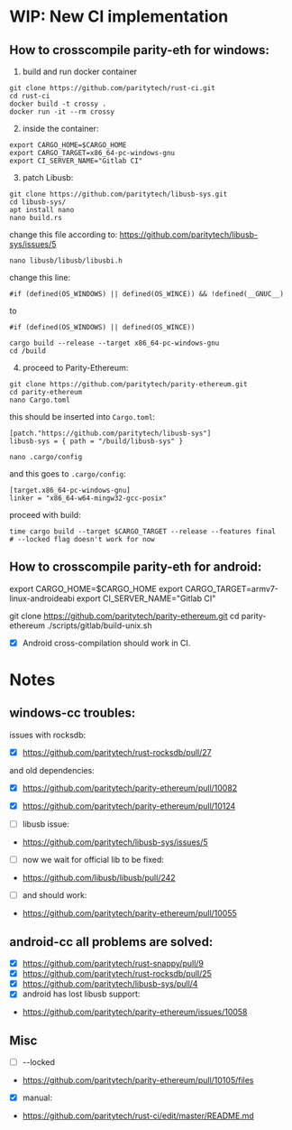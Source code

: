# WIP: New CI implementation

## How to crosscompile parity-eth for windows:
1. build and run docker container
```
git clone https://github.com/paritytech/rust-ci.git
cd rust-ci
docker build -t crossy .
docker run -it --rm crossy 
```
2. inside the container:
```
export CARGO_HOME=$CARGO_HOME
export CARGO_TARGET=x86_64-pc-windows-gnu
export CI_SERVER_NAME="Gitlab CI"
```
3. patch Libusb:

```
git clone https://github.com/paritytech/libusb-sys.git
cd libusb-sys/
apt install nano
nano build.rs 
```
change this file according to: https://github.com/paritytech/libusb-sys/issues/5

```
nano libusb/libusb/libusbi.h
```
change this line: 

`#if (defined(OS_WINDOWS) || defined(OS_WINCE)) && !defined(__GNUC__)`

to 

`#if (defined(OS_WINDOWS) || defined(OS_WINCE))`
```
cargo build --release --target x86_64-pc-windows-gnu
cd /build
```
4. proceed to Parity-Ethereum:
```
git clone https://github.com/paritytech/parity-ethereum.git
cd parity-ethereum
nano Cargo.toml
```
this should be inserted into `Cargo.toml`:
```
[patch."https://github.com/paritytech/libusb-sys"]
libusb-sys = { path = "/build/libusb-sys" }
```
```
nano .cargo/config
```
and this goes to `.cargo/config`:
```
[target.x86_64-pc-windows-gnu]
linker = "x86_64-w64-mingw32-gcc-posix"
```
proceed with build:
```
time cargo build --target $CARGO_TARGET --release --features final
# --locked flag doesn't work for now

```
## How to crosscompile parity-eth for android:
export CARGO_HOME=$CARGO_HOME
export CARGO_TARGET=armv7-linux-androideabi
export CI_SERVER_NAME="Gitlab CI"

git clone https://github.com/paritytech/parity-ethereum.git
cd parity-ethereum
./scripts/gitlab/build-unix.sh 

- [x] Android cross-compilation should work in CI.

# Notes
## windows-cc troubles:
issues with rocksdb:
- [x] https://github.com/paritytech/rust-rocksdb/pull/27

and old dependencies:
- [x] https://github.com/paritytech/parity-ethereum/pull/10082
- [x] https://github.com/paritytech/parity-ethereum/pull/10124

- [ ] libusb issue:
- https://github.com/paritytech/libusb-sys/issues/5

- [ ] now we wait for official lib to be fixed:
- https://github.com/libusb/libusb/pull/242

- [ ] and should work:
- https://github.com/paritytech/parity-ethereum/pull/10055
## android-cc all problems are solved:
- [x] https://github.com/paritytech/rust-snappy/pull/9
- [x] https://github.com/paritytech/rust-rocksdb/pull/25
- [x] https://github.com/paritytech/libusb-sys/pull/4 
- [x] android has lost libusb support:
- https://github.com/paritytech/parity-ethereum/issues/10058

## Misc
- [ ] --locked
- https://github.com/paritytech/parity-ethereum/pull/10105/files

- [x] manual:
- https://github.com/paritytech/rust-ci/edit/master/README.md
